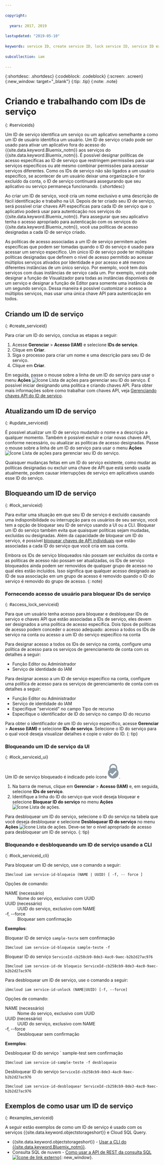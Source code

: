 ```yaml
---

copyright:

  years: 2017, 2019

lastupdated: "2019-05-10"

keywords: service ID, create service ID, lock service ID, service ID example

subcollection: iam

---
```


{:shortdesc: .shortdesc}
{:codeblock: .codeblock}
{:screen: .screen}
{:new_window: target="_blank"}
{:tip: .tip}
{:note: .note}

# Criando e trabalhando com IDs de serviço
{: #serviceids}

Um ID de serviço identifica um serviço ou um aplicativo semelhante a como um ID de usuário identifica um usuário. Um ID de serviço criado pode ser usado para ativar um aplicativo fora do acesso do {{site.data.keyword.Bluemix_notm}} aos serviços do {{site.data.keyword.Bluemix_notm}}. É possível designar políticas de acesso específicas ao ID de serviço que restringem permissões para usar serviços específicos ou até mesmo combinar permissões para acessar serviços diferentes. Como os IDs de serviço não são ligados a um usuário específico, se acontecer de um usuário deixar uma organização e for excluído da conta, o ID de serviço continuará assegurando que seu aplicativo ou serviço permaneça funcionando.
{:shortdesc}

Ao criar um ID de serviço, você cria um nome exclusivo e uma descrição de fácil identificação e trabalho na UI. Depois de ter criado seu ID de serviço, será possível criar chaves API específicas para cada ID de serviço que o aplicativo poderá usar para autenticação nos serviços do {{site.data.keyword.Bluemix_notm}}. Para assegurar que seu aplicativo tenha o acesso apropriado para autenticação com os serviços do {{site.data.keyword.Bluemix_notm}}, você usa políticas de acesso designadas a cada ID de serviço criado.

As políticas de acesso associadas a um ID de serviço permitem ações específicas que podem ser tomadas quando o ID do serviço é usado para acessar um serviço específico. Um único ID de serviço pode ter múltiplas políticas designadas que definem o nível de acesso permitido ao acessar múltiplos serviços ativados por Identidade e por acesso e até mesmo diferentes instâncias de um único serviço. Por exemplo, você tem dois serviços com duas instâncias de serviço cada um. Por exemplo, você pode designar a função de Visualizador para todas as instâncias disponíveis de um serviço e designar a função de Editor para somente uma instância de um segundo serviço. Dessa maneira é possível customizar o acesso a múltiplos serviços, mas usar uma única chave API para autenticação em todos.


## Criando um ID de serviço
{: #create_serviceid}

Para criar um ID do serviço, conclua as etapas a seguir:

1. Acesse **Gerenciar** &gt; **Acesso (IAM)** e selecione **IDs de serviço**.
2. Clique em **Criar**.
3. Siga o processo para criar um nome e uma descrição para seu ID de serviço.
4. Clique em **Criar**.

Em seguida, passe o mouse sobre a linha de um ID do serviço para usar o menu **Ações** ![Ícone Lista de ações](../icons/action-menu-icon.svg) para gerenciar seu ID do serviço. É possível iniciar designando uma política e criando chaves API. Para obter mais informações sobre como trabalhar com chaves API, veja [Gerenciando chaves API do ID de serviço](/docs/iam?topic=iam-serviceidapikeys#serviceidapikeys).

## Atualizando um ID de serviço
{: #update_serviceid}

É possível atualizar um ID de serviço mudando o nome e a descrição a qualquer momento. Também é possível excluir e criar novas chaves API, conforme necessário, ou atualizar as políticas de acesso designadas. Passe o mouse sobre a linha de um ID do serviço para usar o menu **Ações** ![Ícone Lista de ações](../icons/action-menu-icon.svg) para gerenciar seu ID do serviço.

Quaisquer mudanças feitas em um ID do serviço existente, como mudar as políticas designadas ou excluir uma chave de API que está sendo usada atualmente, podem causar interrupções de serviço em aplicativos usando esse ID do serviço.

## Bloqueando um ID de serviço
{: #lock_serviceid}

Para evitar uma situação em que seu ID de serviço é excluído causando uma indisponibilidade ou interrupção para os usuários de seu serviço, você tem a opção de bloquear seu ID de serviço usando a UI ou a CLI. Bloquear um ID do serviço também evita que quaisquer políticas sejam mudadas, excluídas ou designadas. Além da capacidade de bloquear um ID do serviço, é possível [bloquear chaves de API individuais](/docs/iam?topic=iam-lockkey#lockkey) que estão associadas a cada ID do serviço que você cria em sua conta.

Embora os IDs de serviço bloqueados não possam ser excluídos da conta e as políticas de acesso não possam ser atualizadas, os IDs de serviço bloqueados ainda podem ser removidos de qualquer grupo de acesso no qual eles estão incluídos. Isso significa que qualquer acesso designado ao ID de sua associação em um grupo de acesso é removido quando o ID do serviço é removido do grupo de acesso.
{: note}

### Fornecendo acesso de usuário para bloquear IDs de serviço
{: #access_lock_serviceid}

Para que um usuário tenha acesso para bloquear e desbloquear IDs de serviço e chaves API que estão associadas a IDs de serviço, eles devem ser designados a uma política de acesso específica. Dois tipos de políticas de acesso podem conceder o acesso adequado: acesso a todos os IDs de serviço na conta ou acesso a um ID do serviço específico na conta

Para designar acesso a todos os IDs de serviço na conta, configure uma política de acesso para os serviços de
gerenciamento de conta com os detalhes a seguir:

* Função Editor ou Administrador
* Serviço de identidade do IAM

Para designar acesso a um ID de serviço específico na conta, configure uma política de acesso para os serviços de
gerenciamento de conta com os detalhes a seguir:

* Função Editor ou Administrador
* Serviço de identidade do IAM
* Especifique "serviceid" no campo Tipo de recurso
* Especifique o identificador de ID do serviço no campo ID do recurso

Para obter o identificador de um ID do serviço específico, acesse **Gerenciar** > **Acesso (IAM)** e selecione **IDs de serviço**. Selecione o ID do serviço para o qual você deseja visualizar detalhes e copie o valor do ID.
{: tip}

### Bloqueando um ID de serviço da UI
{: #lock_serviceid_ui}

Um ID de serviço bloqueado é indicado pelo ícone ![Ícone Bloqueado](images/locked.svg "Bloqueado").

1. Na barra de menus, clique em **Gerenciar** &gt; **Acesso (IAM)** e, em seguida, selecione **IDs de serviço**.
2. Identifique a linha do ID do serviço que você deseja bloquear e selecione **Bloquear ID do serviço** no menu **Ações** ![Ícone Lista de ações](../icons/action-menu-icon.svg).

Para desbloquear um ID do serviço, selecione o ID do serviço na tabela que você deseja desbloquear e selecione **Desbloquear ID do serviço** no menu **Ações** ![Ícone Lista de ações](../icons/action-menu-icon.svg). Deve-se ter o nível apropriado de acesso para desbloquear um ID de serviço.
{: tip}


### Bloqueando e desbloqueando um ID de serviço usando a CLI
{: #lock_serviceid_cli}

Para bloquear um ID de serviço, use o comando a seguir:

```
Ibmcloud iam service-id-bloqueio (NAME | UUID) [ -f, -- force ]
```

Opções de comando:

<dl>
  <dt>NAME (necessário)</dt>
  <dd>Nome do serviço, exclusivo com UUID</dd>
  <dt>UUID (necessário)</dt>
  <dd>UUID do serviço, exclusivo com NAME</dd>
  <dt>-f, --force</dt>
  <dd>Bloquear sem confirmação</dd>
</dl>

<strong>Exemplos</strong>:

Bloquear ID de serviço `sample-teste` sem confirmação

```
Ibmcloud iam service-id-bloqueio sample-teste -f
```

Bloquear ID do serviço `ServiceId-cb258cb9-8de3-4ac0-9aec-b2b2d27ac976`

```
Ibmcloud iam service-id-de bloqueio ServiceId-cb258cb9-8de3-4ac0-9aec-b2b2d27ac976
```

Para desbloquear um ID de serviço, use o comando a seguir:

 ```
ibmcloud iam service-id-unlock (NAME|UUID) [-f, --force]
```

Opções de comando:

<dl>
  <dt>NAME (necessário)</dt>
  <dd>Nome do serviço, exclusivo com UUID</dd>
  <dt>UUID (necessário)</dt>
  <dd>UUID do serviço, exclusivo com NAME</dd>
  <dt>-f, --force</dt>
  <dd>Desbloquear sem confirmação</dd>
</dl>

<strong>Exemplos</strong>:

Desbloquear ID do serviço ` sample-test sem confirmação

```
Ibmcloud iam service-id-sample-teste -f desbloqueio
```

Desbloquear ID do serviço ` ServiceId-cb258cb9-8de3-4ac0-9aec-b2b2d27ac976 `

```
Ibmcloud iam service-id-desbloquear ServiceId-cb258cb9-8de3-4ac0-9aec-b2b2d27ac976
```


## Exemplos de como usar um ID de serviço
{: #examples_serviceid}

A seguir estão exemplos de como um ID de serviço é usado com os serviços {{site.data.keyword.objectstorageshort}} e Cloud SQL Query.

- {{site.data.keyword.objectstorageshort}} - [Usar a CLI do {{site.data.keyword.Bluemix_notm}}](/docs/services/cloud-object-storage?topic=cloud-object-storage-ic-use-the-ibm-cli#ic-hmac-credentials).
- Consulta SQL de nuvem - [Como usar a API de REST da consulta SQL![Ícone de link externo](../icons/launch-glyph.svg)](https://www.youtube.com/embed/s6S4AdJItHk?rel=0){: new_window}.
